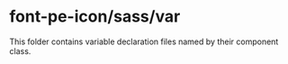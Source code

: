 # font-pe-icon/sass/var

This folder contains variable declaration files named by their component class.
